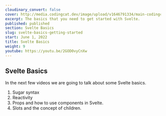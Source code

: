 ```yaml
---
cloudinary_convert: false
cover: http://media.codingcat.dev/image/upload/v1646791334/main-codingcatdev-photo/Intro_to_Svelte.png
excerpt: The basics that you need to get started with Svelte.
published: published
section: Svelte Basics
slug: svelte-basics-getting-started
start: June 1, 2022
title: Svelte Basics
weight: 9
youtube: https://youtu.be/2GOD0vyCnXw
---
```


## Svelte Basics

In the next few videos we are going to talk about some Svelte basics.

1. Sugar syntax
2. Reactivity
3. Props and how to use components in Svelte.
4. Slots and the concept of children.